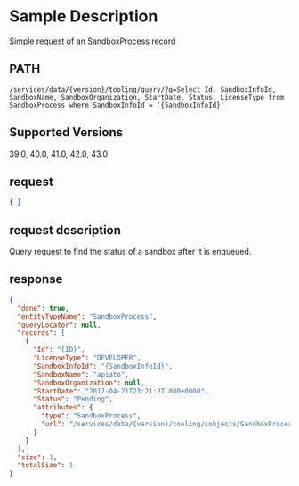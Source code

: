# Sample Description
Simple request of an SandboxProcess record

## PATH
```
/services/data/{version}/tooling/query/?q=Select Id, SandboxInfoId, SandboxName, SandboxOrganization, StartDate, Status, LicenseType from SandboxProcess where SandboxInfoId = '{SandboxInfoId}'
```
## Supported Versions
39.0, 40.0, 41.0, 42.0, 43.0

## request
 ```json
 { }
```

## request description
Query request to find the status of a sandbox after it is enqueued.

## response
```json
{
  "done": true,
  "entityTypeName": "SandboxProcess",
  "queryLocator": null,
  "records": [
    {
      "Id": "{ID}",
      "LicenseType": "DEVELOPER",
      "SandboxInfoId": "{SandboxInfoId}",
      "SandboxName": "apiato",
      "SandboxOrganization": null,
      "StartDate": "2017-04-21T23:21:27.000+0000",
      "Status": "Pending",
      "attributes": {
        "type": "SandboxProcess",
        "url": "/services/data/{version}/tooling/sobjects/SandboxProcess/{ID}"
      }
    }
  ],
  "size": 1,
  "totalSize": 1
}
```
